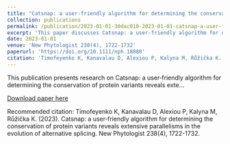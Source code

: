 ```yaml
---
title: "Catsnap: a user‐friendly algorithm for determining the conservation of protein variants reveals extensive parallelisms in the evolution of alternative splicing"
collection: publications
permalink: /publication/2023-01-01-30dac010-2023-01-01-catsnap-a-user-friendly-algor
excerpt: 'This paper discusses Catsnap: a user‐friendly algorithm for determining the conservation of protein variants reveals exte...'
date: 2023-01-01
venue: 'New Phytologist 238(4), 1722-1732'
paperurl: 'https://doi.org/10.1111/nph.18880'
citation: 'Timofeyenko K, Kanavalau D, Alexiou P, Kalyna M, Růžička K. (2023). Catsnap: a user‐friendly algorithm for determining the conservation of protein variants reveals extensive parallelisms in the evolution of alternative splicing. New Phytologist 238(4), 1722-1732.'
---
```


This publication presents research on Catsnap: a user‐friendly algorithm for determining the conservation of protein variants reveals exte...

[Download paper here](https://doi.org/10.1111/nph.18880)

Recommended citation: Timofeyenko K, Kanavalau D, Alexiou P, Kalyna M, Růžička K. (2023). Catsnap: a user‐friendly algorithm for determining the conservation of protein variants reveals extensive parallelisms in the evolution of alternative splicing. New Phytologist 238(4), 1722-1732.
